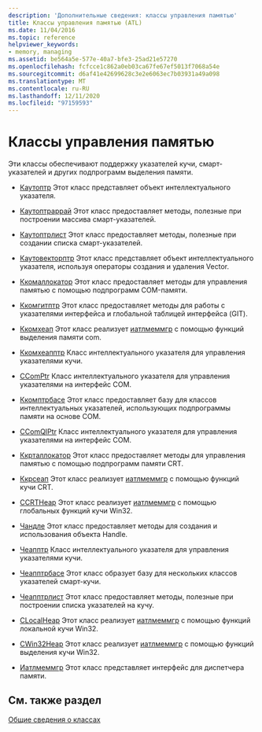 ```yaml
---
description: 'Дополнительные сведения: классы управления памятью'
title: Классы управления памятью (ATL)
ms.date: 11/04/2016
ms.topic: reference
helpviewer_keywords:
- memory, managing
ms.assetid: be564a5e-577e-40a7-bfe3-25ad21e57270
ms.openlocfilehash: fcfcce1c862a0eb03ca67fe67ef5013f7068a54e
ms.sourcegitcommit: d6af41e42699628c3e2e6063ec7b03931a49a098
ms.translationtype: MT
ms.contentlocale: ru-RU
ms.lasthandoff: 12/11/2020
ms.locfileid: "97159593"
---
```

# <a name="memory-management-classes"></a>Классы управления памятью

Эти классы обеспечивают поддержку указателей кучи, смарт-указателей и других подпрограмм выделения памяти.

- [Каутоптр](../atl/reference/cautoptr-class.md) Этот класс представляет объект интеллектуального указателя.

- [Каутоптраррай](../atl/reference/cautoptrarray-class.md) Этот класс предоставляет методы, полезные при построении массива смарт-указателей.

- [Каутоптрлист](../atl/reference/cautoptrlist-class.md) Этот класс предоставляет методы, полезные при создании списка смарт-указателей.

- [Каутовекторптр](../atl/reference/cautovectorptr-class.md) Этот класс представляет объект интеллектуального указателя, используя операторы создания и удаления Vector.

- [Ккомаллокатор](../atl/reference/ccomallocator-class.md) Этот класс предоставляет методы для управления памятью с помощью подпрограмм COM-памяти.

- [Ккомгитптр](../atl/reference/ccomgitptr-class.md) Этот класс предоставляет методы для работы с указателями интерфейса и глобальной таблицей интерфейса (GIT).

- [Ккомхеап](../atl/reference/ccomheap-class.md) Этот класс реализует [иатлмеммгр](../atl/reference/iatlmemmgr-class.md) с помощью функций выделения памяти com.

- [Ккомхеапптр](../atl/reference/ccomheapptr-class.md) Класс интеллектуального указателя для управления указателями кучи.

- [CComPtr](../atl/reference/ccomptr-class.md) Класс интеллектуального указателя для управления указателями на интерфейс COM.

- [Ккомптрбасе](../atl/reference/ccomptrbase-class.md) Этот класс предоставляет базу для классов интеллектуальных указателей, использующих подпрограммы памяти на основе COM.

- [CComQIPtr](../atl/reference/ccomqiptr-class.md) Класс интеллектуального указателя для управления указателями на интерфейс COM.

- [Ккрталлокатор](../atl/reference/ccrtallocator-class.md) Этот класс предоставляет методы для управления памятью с помощью подпрограмм памяти CRT.

- [Ккрсеап](../atl/reference/ccrtheap-class.md) Этот класс реализует [иатлмеммгр](../atl/reference/iatlmemmgr-class.md) с помощью функций кучи CRT.

- [CCRTHeap](../atl/reference/cglobalheap-class.md) Этот класс реализует [иатлмеммгр](../atl/reference/iatlmemmgr-class.md) с помощью глобальных функций кучи Win32.

- [Чандле](../atl/reference/chandle-class.md) Этот класс предоставляет методы для создания и использования объекта Handle.

- [Чеапптр](../atl/reference/cheapptr-class.md) Класс интеллектуального указателя для управления указателями кучи.

- [Чеапптрбасе](../atl/reference/cheapptrbase-class.md) Этот класс образует базу для нескольких классов указателей смарт-кучи.

- [Чеапптрлист](../atl/reference/cheapptrlist-class.md) Этот класс предоставляет методы, полезные при построении списка указателей на кучу.

- [CLocalHeap](../atl/reference/clocalheap-class.md) Этот класс реализует [иатлмеммгр](../atl/reference/iatlmemmgr-class.md) с помощью функций локальной кучи Win32.

- [CWin32Heap](../atl/reference/cwin32heap-class.md) Этот класс реализует [иатлмеммгр](../atl/reference/iatlmemmgr-class.md) с помощью функций выделения кучи Win32.

- [Иатлмеммгр](../atl/reference/iatlmemmgr-class.md) Этот класс представляет интерфейс для диспетчера памяти.

## <a name="see-also"></a>См. также раздел

[Общие сведения о классах](../atl/atl-class-overview.md)
